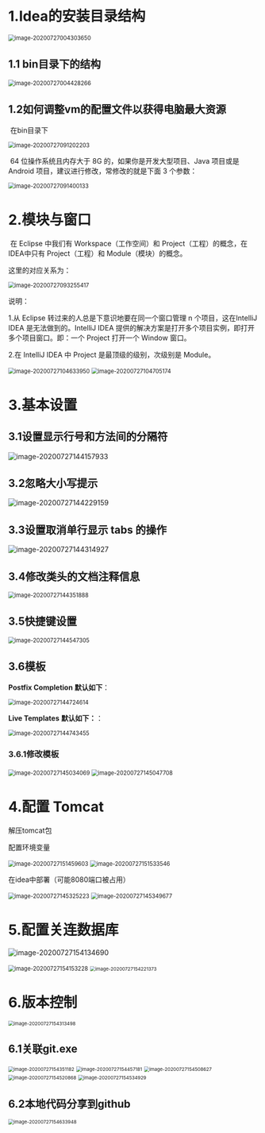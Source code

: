 # 1.Idea的安装目录结构

<img src="C:\Users\Administrator\AppData\Roaming\Typora\typora-user-images\image-20200727004303650.png" alt="image-20200727004303650" style="zoom:80%;" />

## 1.1 bin目录下的结构

<img src="C:\Users\Administrator\AppData\Roaming\Typora\typora-user-images\image-20200727004428266.png" alt="image-20200727004428266" style="zoom:80%;" />



## 1.2如何调整vm的配置文件以获得电脑最大资源

​	在bin目录下

<img src="../../AppData/Roaming/Typora/typora-user-images/image-20200727091202203.png" alt="image-20200727091202203" style="zoom:80%;" />

​		64 位操作系统且内存大于 8G 的，如果你是开发大型项目、Java 项目或是 Android 项目，建议进行修改，常修改的就是下面 3 个参数： 

<img src="../../AppData/Roaming/Typora/typora-user-images/image-20200727091400133.png" alt="image-20200727091400133" style="zoom:80%;" />

# 2.模块与窗口

​		在 Eclipse 中我们有 Workspace（工作空间）和 Project（工程）的概念，在 IDEA中只有 Project（工程）和 Module（模块）的概念。

这里的对应关系为：

<img src="../../AppData/Roaming/Typora/typora-user-images/image-20200727093255417.png" alt="image-20200727093255417" style="zoom:80%;" />

说明：

1.从 Eclipse 转过来的人总是下意识地要在同一个窗口管理 n 个项目，这在IntelliJ IDEA 是无法做到的。IntelliJ IDEA 提供的解决方案是打开多个项目实例，即打开多个项目窗口。即：一个 Project 打开一个 Window 窗口。

2.在 IntelliJ IDEA 中 Project 是最顶级的级别，次级别是 Module。

<img src="../../AppData/Roaming/Typora/typora-user-images/image-20200727104633950.png" alt="image-20200727104633950" style="zoom:80%;" />

<img src="../../AppData/Roaming/Typora/typora-user-images/image-20200727104705174.png" alt="image-20200727104705174" style="zoom:80%;" />

# 3.基本设置

## 3.1设置**显示行号和方法间的分隔符**

![image-20200727144157933](../../AppData/Roaming/Typora/typora-user-images/image-20200727144157933.png)

## 3.2**忽略大小写提示**

![image-20200727144229159](../../AppData/Roaming/Typora/typora-user-images/image-20200727144229159.png)



## 3.3**设置取消单行显示** **tabs** **的操作**

![image-20200727144314927](../../AppData/Roaming/Typora/typora-user-images/image-20200727144314927.png)

## 3.4**修改类头的文档注释信息**

<img src="../../AppData/Roaming/Typora/typora-user-images/image-20200727144351888.png" alt="image-20200727144351888" style="zoom:80%;" />



## 3.5快捷键设置

<img src="../../AppData/Roaming/Typora/typora-user-images/image-20200727144547305.png" alt="image-20200727144547305" style="zoom:80%;" />

## 3.6模板

**Postfix Completion** **默认如下**：

<img src="../../AppData/Roaming/Typora/typora-user-images/image-20200727144724614.png" alt="image-20200727144724614" style="zoom:80%;" />



**Live Templates** **默认如下：**：

<img src="../../AppData/Roaming/Typora/typora-user-images/image-20200727144743455.png" alt="image-20200727144743455" style="zoom:80%;" />

### 3.6.1修改模板

<img src="../../AppData/Roaming/Typora/typora-user-images/image-20200727145034069.png" alt="image-20200727145034069" style="zoom:80%;" />

<img src="../../AppData/Roaming/Typora/typora-user-images/image-20200727145047708.png" alt="image-20200727145047708" style="zoom:80%;" />



# 4.**配置** **Tomcat**

解压tomcat包

配置环境变量

<img src="../../AppData/Roaming/Typora/typora-user-images/image-20200727151459603.png" alt="image-20200727151459603" style="zoom:80%;" />



<img src="../../AppData/Roaming/Typora/typora-user-images/image-20200727151533546.png" alt="image-20200727151533546" style="zoom:80%;" />



在idea中部署（可能8080端口被占用）

<img src="../../AppData/Roaming/Typora/typora-user-images/image-20200727145325223.png" alt="image-20200727145325223" style="zoom:80%;" />

<img src="../../AppData/Roaming/Typora/typora-user-images/image-20200727145349677.png" alt="image-20200727145349677" style="zoom:80%;" />



# 5.配置关连数据库

![image-20200727154134690](../../AppData/Roaming/Typora/typora-user-images/image-20200727154134690.png)



<img src="../../AppData/Roaming/Typora/typora-user-images/image-20200727154153228.png" alt="image-20200727154153228" style="zoom:80%;" />

<img src="../../AppData/Roaming/Typora/typora-user-images/image-20200727154221373.png" alt="image-20200727154221373" style="zoom:67%;" />

# 6.**版本控制**

<img src="../../AppData/Roaming/Typora/typora-user-images/image-20200727154313498.png" alt="image-20200727154313498" style="zoom:67%;" />

## 6.1关联git.exe

<img src="../../AppData/Roaming/Typora/typora-user-images/image-20200727154351182.png" alt="image-20200727154351182" style="zoom:67%;" />

<img src="../../AppData/Roaming/Typora/typora-user-images/image-20200727154457181.png" alt="image-20200727154457181" style="zoom:67%;" />

<img src="../../AppData/Roaming/Typora/typora-user-images/image-20200727154508627.png" alt="image-20200727154508627" style="zoom:67%;" />

<img src="../../AppData/Roaming/Typora/typora-user-images/image-20200727154520868.png" alt="image-20200727154520868" style="zoom:67%;" />

<img src="../../AppData/Roaming/Typora/typora-user-images/image-20200727154534929.png" alt="image-20200727154534929" style="zoom:67%;" />

## 6.2本地代码分享到github

<img src="../../AppData/Roaming/Typora/typora-user-images/image-20200727154633948.png" alt="image-20200727154633948" style="zoom:67%;" />























